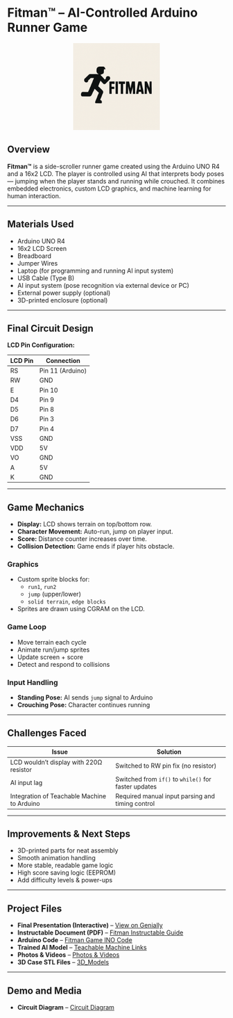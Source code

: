   # Fitman™ – AI-Controlled Arduino Runner Game

<p align="center">
  <img src="Media/photos/fitmanlogo.png" alt="Fitman Logo" width="200" height="200" />
</p>

## Overview
**Fitman™** is a side-scroller runner game created using the Arduino UNO R4 and a 16x2 LCD. The player is controlled using AI that interprets body poses — jumping when the player stands and running while crouched. It combines embedded electronics, custom LCD graphics, and machine learning for human interaction.

---

## Materials Used
- Arduino UNO R4
- 16x2 LCD Screen
- Breadboard
- Jumper Wires
- Laptop (for programming and running AI input system)
- USB Cable (Type B)
- AI input system (pose recognition via external device or PC)
- External power supply (optional)
- 3D-printed enclosure (optional)


---

## Final Circuit Design

**LCD Pin Configuration:**

| LCD Pin | Connection      |
|---------|-----------------|
| RS      | Pin 11 (Arduino)|
| RW      | GND             |
| E       | Pin 10          |
| D4      | Pin 9           |
| D5      | Pin 8           |
| D6      | Pin 3           |
| D7      | Pin 4           |
| VSS     | GND             |
| VDD     | 5V              |
| VO      | GND             |
| A       | 5V              |
| K       | GND             |

---

## Game Mechanics

- **Display:** LCD shows terrain on top/bottom row.
- **Character Movement:** Auto-run, jump on player input.
- **Score:** Distance counter increases over time.
- **Collision Detection:** Game ends if player hits obstacle.

### Graphics
- Custom sprite blocks for:
  - `run1`, `run2`
  - `jump` (upper/lower)
  - `solid terrain`, `edge blocks`
- Sprites are drawn using CGRAM on the LCD.

### Game Loop
- Move terrain each cycle
- Animate run/jump sprites
- Update screen + score
- Detect and respond to collisions

### Input Handling
- **Standing Pose:** AI sends `jump` signal to Arduino
- **Crouching Pose:** Character continues running

---

## Challenges Faced

| Issue | Solution |
|-------|----------|
| LCD wouldn’t display with 220Ω resistor | Switched to RW pin fix (no resistor) |
| AI input lag | Switched from `if()` to `while()` for faster updates |
| Integration of Teachable Machine to Arduino | Required manual input parsing and timing control |

---

## Improvements & Next Steps
- 3D-printed parts for neat assembly
- Smooth animation handling
- More stable, readable game logic
- High score saving logic (EEPROM)
- Add difficulty levels & power-ups

---

## Project Files

- **Final Presentation (Interactive)** – [View on Genially](https://view.genially.com/6846401c180c2c8579636b23/presentation-fitman)
- **Instructable Document (PDF)** – [Fitman Instructable Guide](Docs/Fitman™.pdf)
- **Arduino Code** – [Fitman Game INO Code](Arduino_Code/fitman_game.ino)
- **Trained AI Model** – [Teachable Machine Links](Arduino_Model/pose_model_teachable_machine_links.txt)
- **Photos & Videos** – [Photos & Videos](Media/photos)
- **3D Case STL Files** – [3D_Models](Media/3D_models)

---

## Demo and Media

- **Circuit Diagram** – [Circuit Diagram](Media/photos/circuit_diagram.png)


  
